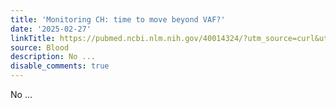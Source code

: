 ```yaml
---
title: 'Monitoring CH: time to move beyond VAF?'
date: '2025-02-27'
linkTitle: https://pubmed.ncbi.nlm.nih.gov/40014324/?utm_source=curl&utm_medium=rss&utm_campaign=journals&utm_content=7603509&fc=None&ff=20250227170931&v=2.18.0.post9+e462414
source: Blood
description: No ...
disable_comments: true
---
```

No ...